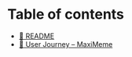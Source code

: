 # Table of contents

* [🤟 README](README.md)
* [👣 User Journey – MaxiMeme](user-journey-maximeme.md)
